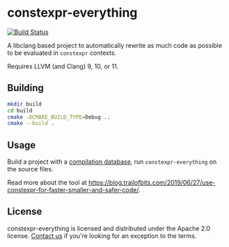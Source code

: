 # constexpr-everything

[![Build Status](https://img.shields.io/github/workflow/status/trailofbits/constexpr-everything/CI/master)](https://github.com/trailofbits/constexpr-everything/actions?query=workflow%3ACI)

A libclang based project to automatically rewrite as much code as possible to be
evaluated in `constexpr` contexts.

Requires LLVM (and Clang) 9, 10, or 11.

## Building

```bash
mkdir build
cd build
cmake -DCMAKE_BUILD_TYPE=Debug ..
cmake --build .
```

## Usage

Build a project with a
[compilation database](https://clang.llvm.org/docs/JSONCompilationDatabase.html),
run `constexpr-everything` on the source files.

Read more about the tool at
https://blog.trailofbits.com/2019/06/27/use-constexpr-for-faster-smaller-and-safer-code/.

## License

constexpr-everything is licensed and distributed under the Apache 2.0 license.
[Contact us](mailto:opensource@trailofbits.com) if you're looking for an exception to the terms.
